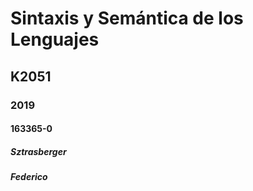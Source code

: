 <h1>Sintaxis y Semántica de los Lenguajes</h1>
<h2>K2051</h2>
<h3>2019</h3>
<h4>163365-0</h4>
<h5>Sztrasberger</h5>
<h5>Federico</h5>
